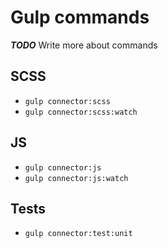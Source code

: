 # Gulp commands

___TODO___ Write more about commands

## SCSS

- `gulp connector:scss`
- `gulp connector:scss:watch`

## JS

- `gulp connector:js`
- `gulp connector:js:watch`

## Tests

- `gulp connector:test:unit`

